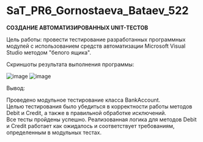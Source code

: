  # SaT_PR6_Gornostaeva_Bataev_522

**СОЗДАНИЕ АВТОМАТИЗИРОВАННЫХ UNIT-ТЕСТОВ**

Цель работы: провести тестирование разработанных программных модулей с использованием средств автоматизации Microsoft Visual Studio методом "белого ящика".

Скриншоты результата выполнения программы:

![image](https://github.com/user-attachments/assets/c5fca20c-ebca-4e5e-ac8d-f0b6ea4e17a4)
![image](https://github.com/user-attachments/assets/0c2d556a-f2d1-4401-8d6f-a93da856b248)

Вывод:

Проведено модульное тестирование класса BankAccount.   
Целью тестирования было убедиться в корректности работы методов Debit и Credit, а также в правильной обработке исключений.  
Все тесты пройдены успешно. Реализованная логика для методов Debit и Credit работает как ожидалось и соответствует требованиям, определенным в модульных тестах.

